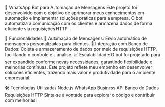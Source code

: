 💬 WhatsApp Bot para Automação de Mensagens
Este projeto foi desenvolvido com o objetivo de aprimorar meus conhecimentos em automação e implementar soluções práticas para a empresa. O bot automatiza a comunicação com os clientes e armazena dados de forma eficiente via requisições HTTP.

🚀 Funcionalidades
🔄 Automação de Mensagens: Envio automático de mensagens personalizadas para clientes.
💾 Integração com Banco de Dados: Coleta e armazenamento de dados por meio de requisições HTTP, facilitando o controle e a análise.
📈 Escalabilidade: O bot foi projetado para ser expandido conforme novas necessidades, garantindo flexibilidade e melhorias contínuas.
Este projeto reflete meu empenho em desenvolver soluções eficientes, trazendo mais valor e produtividade para o ambiente empresarial.

🛠️ Tecnologias Utilizadas
Node.js
WhatsApp Business API
Banco de Dados
Requisições HTTP
Sinta-se à vontade para explorar o código e contribuir com melhorias!
